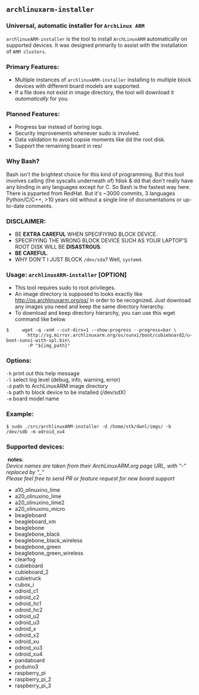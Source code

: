 ## `archlinuxarm-installer`
### Universal, automatic installer for `ArchLinux ARM`

`archlinuxARM-installer` is the tool to install `ArchLinuxARM` automatically 
on supported devices.  It was designed primarily to assist with the 
installation of `ARM clusters`.  

### Primary Features:
- Multiple instances of `archlinuxARM-installer` installing to multiple block devices with different board models are supported.
- If a file does not exist in image directory, the tool will download it *automatically* for you.

### Planned Features:
- Progress bar instead of boring logs.  
- Security improvements whenever sudo is involved.  
- Data validation to avoid oopsie moments like dd the root disk.
- Support the remaining board in res/

### Why Bash?
Bash isn't the brightest choice for this kind of programming. But this tool involves calling (the syscalls underneath of) fdisk & dd that don't really have any binding in any languages except for C. So Bash is the fastest way here.  
There is pyparted from RedHat. But it's ~3000 commits, 3 languages Python/C/C++, >10 years old without a single line of documentations or up-to-date comments.  


### DISCLAIMER: 
- BE **EXTRA CAREFUL** WHEN SPECIFIYING BLOCK DEVICE.
- SPECIFIYING THE WRONG BLOCK DEVICE SUCH AS YOUR LAPTOP'S ROOT DISK WILL BE **DISASTROUS**.
- **BE CAREFUL**.
- WHY DON'T I JUST BLOCK `/dev/sda`? Well, `systemd`.


### Usage: `archlinuxARM-installer` [OPTION]  
- This tool requires sudo to root privileges.  
- An image directory is supposed to looks exactly like http://os.archlinuxarm.org/os/ in order to be recognized. Just download any images you need and keep the same directory hierarchy.  
- To download and keep directory hierarchy, you can use this wget command like below
```
$     wget -q -xnH --cut-dirs=1 --show-progress --progress=bar \
        http://sg.mirror.archlinuxarm.org/os/sunxi/boot/cubieboard2/u-boot-sunxi-with-spl.bin\
        -P "${img_path}"
```  

### Options:
 `-h`      print out this help message  
 `-l`      select log level (debug, info, warning, error)  
 `-d`      path to ArchLinuxARM image directory  
 `-b`      path to block device to be installed (/dev/sdX)  
 `-m`      board model name  

### Example:
```
$ sudo ./src/archlinuxARM-installer -d /home/stk/dwnl/imgs/ -b /dev/sdb -m odroid_xu4
```

### Supported devices:  

&nbsp;**notes**:  
*Device names are taken from their ArchLinuxARM.org page URL, with "-" replaced by "_"*  
*Please feel free to send PR or feature request for new board support*  

- a10_olinuxino_lime  
- a20_olinuxino_lime  
- a20_olinuxino_lime2  
- a20_olinuxino_micro  
- beagleboard  
- beagleboard_xm  
- beaglebone  
- beaglebone_black  
- beaglebone_black_wireless  
- beaglebone_green  
- beaglebone_green_wireless  
- clearfog  
- cubieboard  
- cubieboard_2  
- cubietruck  
- cubox_i  
- odroid_c1  
- odroid_c2  
- odroid_hc1  
- odroid_hc2  
- odroid_u2  
- odroid_u3  
- odroid_x  
- odroid_x2  
- odroid_xu  
- odroid_xu3  
- odroid_xu4  
- pandaboard  
- pcduino3  
- raspberry_pi  
- raspberry_pi_2  
- raspberry_pi_3  
